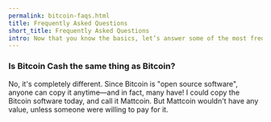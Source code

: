 ```yaml
---
permalink: bitcoin-faqs.html
title: Frequently Asked Questions
short_title: Frequently Asked Questions
intro: Now that you know the basics, let’s answer some of the most frequently asked questions.
---
```


### Is Bitcoin Cash the same thing as Bitcoin?

No, it's completely different. Since Bitcoin is "open source software", anyone can copy it anytime—and in fact, many have! I could copy the Bitcoin software today, and call it Mattcoin. But Mattcoin wouldn't have any value, unless someone were willing to pay for it. 
